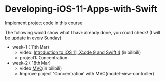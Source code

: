 # Developing-iOS-11-Apps-with-Swift
Implement project code in this course

The following would show what I have already done, you could check! (I will be update in every Sunday)

* week-1 ( 11th Mar)
  * video: [Introduction to iOS 11, Xcode 9 and Swift 4](https://www.bilibili.com/video/av16339375/index_2.html#page=1) (in bilibili)
  * project1: Concentration
* week-2 ( 18th Mar)
  * video [MVC](https://www.bilibili.com/video/av16339375/index_4.html#page=2)(in bilibili)
  * Improve project 'Concentration' with MVC(model-view-controller)









